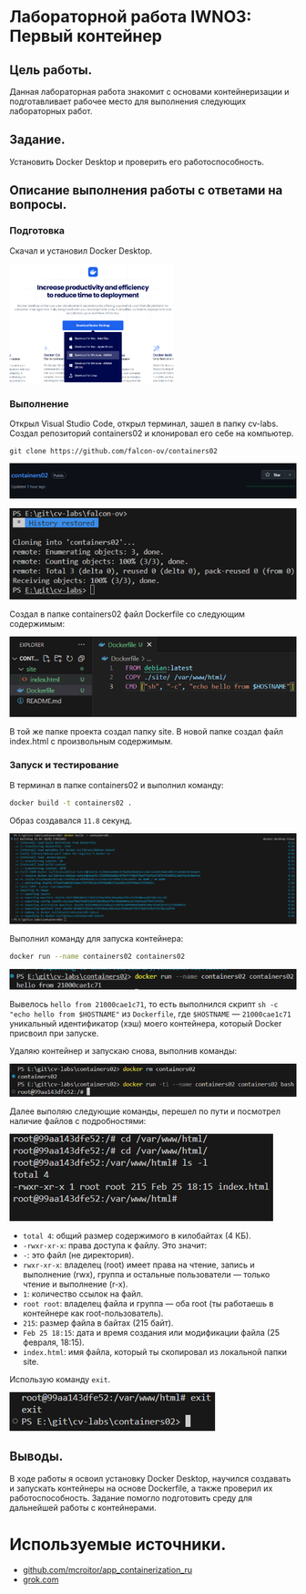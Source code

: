 # Лабораторной работа IWNO3: Первый контейнер

## Цель работы.

Данная лабораторная работа знакомит с основами контейнеризации и подготавливает рабочее место для выполнения следующих лабораторных работ.

## Задание.

Установить Docker Desktop и проверить его работоспособность.

## Описание выполнения работы с ответами на вопросы.

### Подготовка

Скачал и установил Docker Desktop.

<img src="/images/Screenshot_8.png" style="WIDTH: 30vw">

<!-- ![](images/Screenshot_8.png) -->

### Выполнение

Открыл Visual Studio Code, открыл терминал, зашел в папку cv-labs.
Создал репозиторий containers02 и клонировал его себе на компьютер.

```
git clone https://github.com/falcon-ov/containers02
```

![](images/Screenshot_10.png)

![](images/Screenshot_1.png)

Создал в папке containers02 файл Dockerfile со следующим содержимым:

![](images/Screenshot_2.png)

В той же папке проекта создал папку site. В новой папке создал файл index.html с произвольным содержимым.

### Запуск и тестирование

В терминал в папке containers02 и выполнил команду:

```sh
docker build -t containers02 .
```
Образ создавался `11.8` секунд.

![](images/Screenshot_4.png)

Выполнил команду для запуска контейнера:

```sh
docker run --name containers02 containers02
```

![](images/Screenshot_5.png)

Вывелось `hello from 21000cae1c71`, то есть выполнился скрипт `sh -c "echo hello from $HOSTNAME"` из `Dockerfile`, где `$HOSTNAME` — `21000cae1c71` уникальный идентификатор (хэш) моего контейнера, который Docker присвоил при запуске.

Удаляю контейнер и запускаю снова, выполнив команды:

![](images/Screenshot_6.png)

Далее выполяю следующие команды, перешел по пути и посмотрел наличие файлов с подробностями:

![](images/Screenshot_9.png)

- `total 4`: общий размер содержимого в килобайтах (4 КБ).
- `-rwxr-xr-x`: права доступа к файлу. Это значит:
- `-`: это файл (не директория).
- `rwxr-xr-x`: владелец (root) имеет права на чтение, запись и выполнение (rwx), группа и остальные пользователи — только чтение и выполнение (r-x).
- `1`: количество ссылок на файл.
- `root root`: владелец файла и группа — оба root (ты работаешь в контейнере как root-пользователь).
- `215`: размер файла в байтах (215 байт).
- `Feb 25 18:15`: дата и время создания или модификации файла (25 февраля, 18:15).
- `index.html`: имя файла, который ты скопировал из локальной папки site.

Использую команду `exit`.

![](images/Screenshot_11.png)

## Выводы.

В ходе работы я освоил установку Docker Desktop, научился создавать и запускать контейнеры на основе Dockerfile, а также проверил их работоспособность. Задание помогло подготовить среду для дальнейшей работы с контейнерами.

# Используемые источники.

- [github.com/mcroitor/app_containerization_ru](https://github.com/mcroitor/app_containerization_ru)
- [grok.com](https://grok.com/)
